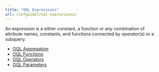 ```yaml
---
title: "OQL Expressions"
url: /refguide7/oql-expressions/
---
```



An expression is a either constant, a function or any combination of attribute names, constants, and functions connected by operator(s) or a subquery.

*   [OQL Aggregation](/refguide7/oql-aggregation/)
*   [OQL Functions](/refguide7/oql-functions/)
*   [OQL Operators](/refguide7/oql-operators/)
*   [OQL Parameters](/refguide7/oql-parameters/)
